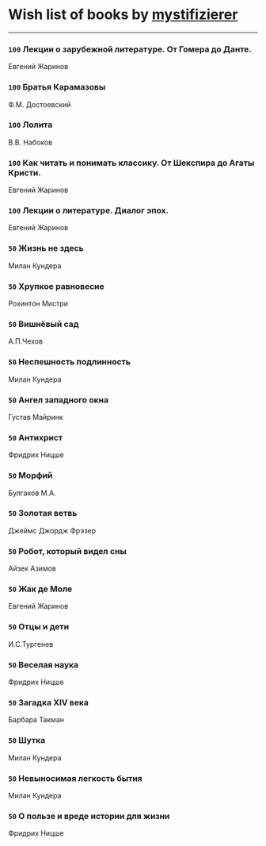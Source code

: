 # Wish list of books by [mystifizierer](https://plus.google.com/u/0/102801145163683583073/)
---

### `100` Лекции о зарубежной литературе. От Гомера до Данте.
Евгений Жаринов

### `100` Братья Карамазовы
Ф.М. Достоевский

### `100` Лолита
В.В. Набоков

### `100` Как читать и понимать классику. От Шекспира до Агаты Кристи.
Евгений Жаринов

### `100` Лекции о литературе. Диалог эпох.
Евгений Жаринов

### `50` Жизнь не здесь
Милан Кундера

### `50` Хрупкое равновесие
Рохинтон Мистри

### `50` Вишнёвый сад
А.П.Чехов

### `50` Неспешность подлинность
Милан Кундера

### `50` Ангел западного окна
Густав Майринк

### `50` Антихрист
Фридрих Ницше

### `50` Морфий
Булгаков М.А.

### `50` Золотая ветвь
Джеймс Джордж Фрэзер

### `50` Робот, который видел сны
Айзек Азимов

### `50` Жак де Моле
Евгений Жаринов

### `50` Отцы и дети
И.С.Тургенев

### `50` Веселая наука
Фридрих Ницше

### `50` Загадка XIV века
Барбара Такман

### `50` Шутка
Милан Кундера

### `50` Невыносимая легкость бытия
Милан Кундера

### `50` О пользе и вреде истории для жизни
Фридрих Ницше

